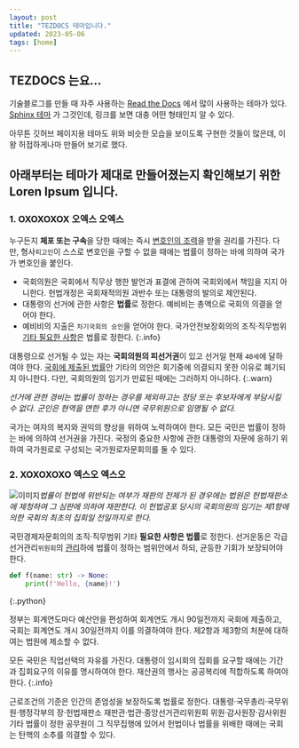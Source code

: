 ```yaml
---
layout: post
title: "TEZDOCS 테마입니다."
updated: 2023-05-06
tags: [home]
---
```


## TEZDOCS 는요...

기술블로그를 만들 때 자주 사용하는 [Read the Docs](https://readthedocs.org/) 에서 많이 사용하는 테마가 있다. [Sphinx 테마](https://sphinx-themes.org/) 가 그것인데, 링크를 보면 대충 어떤 형태인지 알 수 있다.

아무튼 깃허브 페이지용 테마도 위와 비슷한 모습을 보이도록 구현한 것들이 많은데, 이왕 허접하게나마 만들어 보기로 했다.

## 아래부터는 테마가 제대로 만들어졌는지 확인해보기 위한 Loren Ipsum 입니다.

### 1. OXOXOXOX 오엑스 오엑스

누구든지 **체포 또는 구속**을 당한 때에는 즉시 [변호인의 조력](#)을 받을 권리를 가진다. 다만, 형사`피고인`이 스스로 변호인을 구할 수 없을 때에는 법률이 정하는 바에 의하여 국가가 변호인을 붙인다.

- 국회의원은 국회에서 직무상 행한 발언과 표결에 관하여 국회외에서 책임을 지지 아니한다. 헌법개정은 국회재적의원 과반수 또는 대통령의 발의로 제안된다.
- 대통령의 선거에 관한 사항은 **법률**로 정한다. 예비비는 총액으로 국회의 의결을 얻어야 한다.
- 예비비의 지출은 `차기국회의 승인`을 얻어야 한다. 국가안전보장회의의 조직·직무범위 [기타 필요한 사항](#)은 법률로 정한다.
{:.info}

대통령으로 선거될 수 있는 자는 **국회의원의 피선거권**이 있고 선거일 현재 `40세`에 달하여야 한다. [국회에 제출된 법률](#)안 기타의 의안은 회기중에 의결되지 못한 이유로 폐기되지 아니한다. 다만, 국회의원의 임기가 만료된 때에는 그러하지 아니하다.
{:.warn}

*선거에 관한 경비는 법률이 정하는 경우를 제외하고는 정당 또는 후보자에게 부담시킬 수 없다. 군인은 현역을 면한 후가 아니면 국무위원으로 임명될 수 없다.*

국가는 여자의 복지와 권익의 향상을 위하여 노력하여야 한다. 모든 국민은 법률이 정하는 바에 의하여 선거권을 가진다. 국정의 중요한 사항에 관한 대통령의 자문에 응하기 위하여 국가원로로 구성되는 국가원로자문회의를 둘 수 있다.

### 2. XOXOXOXO 엑스오 엑스오

![이미지](https://via.placeholder.com/700x50)*법률이 헌법에 위반되는 여부가 재판의 전제가 된 경우에는 법원은 헌법재판소에 제청하여 그 심판에 의하여 재판한다. 이 헌법공포 당시의 국회의원의 임기는 제1항에 의한 국회의 최초의 집회일 전일까지로 한다.*

국민경제자문회의의 조직·직무범위 기타 **필요한 사항은 법률**로 정한다. 선거운동은 각급 선거관리`위원회`의 [관리](#)하에 법률이 정하는 범위안에서 하되, 균등한 기회가 보장되어야 한다.

```python
def f(name: str) -> None:
    print(f'Hello, {name}!')
```
{:.python}

정부는 회계연도마다 예산안을 편성하여 회계연도 개시 90일전까지 국회에 제출하고, 국회는 회계연도 개시 30일전까지 이를 의결하여야 한다. 제2항과 제3항의 처분에 대하여는 법원에 제소할 수 없다.

모든 국민은 직업선택의 자유를 가진다. 대통령이 임시회의 집회를 요구할 때에는 기간과 집회요구의 이유를 명시하여야 한다. 재산권의 행사는 공공복리에 적합하도록 하여야 한다.
{:.info}

근로조건의 기준은 인간의 존엄성을 보장하도록 법률로 정한다. 대통령·국무총리·국무위원·행정각부의 장·헌법재판소 재판관·법관·중앙선거관리위원회 위원·감사원장·감사위원 기타 법률이 정한 공무원이 그 직무집행에 있어서 헌법이나 법률을 위배한 때에는 국회는 탄핵의 소추를 의결할 수 있다.